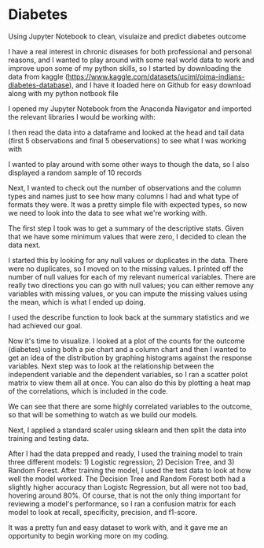 # Diabetes
Using Jupyter Notebook to clean, visulaize and predict diabetes outcome

I have a real interest in chronic diseases for both professional and personal reasons, and I wanted to play around with some real world data to work and improve upon some of my python skills, so I started by downloading the data from kaggle (https://www.kaggle.com/datasets/uciml/pima-indians-diabetes-database), and I have it loaded here on Github for easy download along with my python notbook file

I opened my Jupyter Notebook from the Anaconda Navigator and imported the relevant libraries I would be working with:
  
I then read the data into a dataframe and looked at the head and tail data (first 5 observations and final 5 obeservations) to see what I was working with

I wanted to play around with some other ways to though the data, so I also displayed a random sample of 10 records

Next, I wanted to check out the number of observations and the column types and names just to see how many columns I had and what type of formats they were.  It was a pretty simple file with expected types, so now we need to look into the data to see what we're working with.

The first step I took was to get a summary of the descriptive stats.  Given that we have some minimum values that were zero, I decided to clean the data next.

I started this by looking for any null values or duplicates in the data.  There were no duplicates, so I moved on to the missing values.  I printed off the number of null values for each of my relevant numerical variables.  There are really two directions you can go with null values; you can either remove any variables with missing values, or you can impute the missing values using the mean, which is what I ended up doing. 

I used the describe function to look back at the summary statistics and we had achieved our goal.

Now it's time to visualize.  I looked at a plot of the counts for the outcome (diabetes) using both a pie chart and a column chart and then I wanted to get an idea of the distribution by graphing histograms against the response variables.  Next step was to look at the relationship between the independent variable and the dependent variables, so I ran a scatter polot matrix to view them all at once.  You can also do this by plotting a heat map of the correlations, which is included in the code.

We can see that there are some highly correlated variables to the outcome, so that will be something to watch as we build our models.

Next, I applied a standard scaler using sklearn and then split the data into training and testing data.

After I had the data prepped and ready, I used the training model to train three different models: 1) Logistic regression, 2) Decision Tree, and 3) Random Forest.  After training the model, I used the test data to look at how well the model worked.  The Decision Tree and Random Forest both had a slightly higher accuracy than Logistc Regression, but all were not too bad, hovering around 80%.  Of course, that is not the only thing important for reviewing a model's performance, so I ran a confusion matrix for each model to look at recall, specificity, precision, and f1-score.

It was a pretty fun and easy dataset to work with, and it gave me an opportunity to begin working more on my coding.


  
